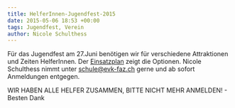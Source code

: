 ```yaml
---
title: HelferInnen-Jugendfest-2015
date: 2015-05-06 18:53 +00:00
tags: Jugendfest, Verein
author: Nicole Schulthess
---
```


Für das Jugendfest am 27.Juni benötigen wir für verschiedene Attraktionen und Zeiten HelferInnen. Der [Einsatzplan](/download/news/JuFe_Einsatzplan_2015.pdf) zeigt die Optionen. Nicole Schulthess nimmt unter [schule@evk-faz.ch](mailto:schule@evk-faz.ch) gerne und ab sofort Anmeldungen entgegen.

WIR HABEN ALLE HELFER ZUSAMMEN, BITTE NICHT MEHR ANMELDEN! - Besten Dank